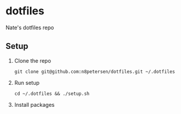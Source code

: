 # dotfiles
Nate's dotfiles repo

## Setup
1. Clone the repo
   ```
   git clone git@github.com:n8petersen/dotfiles.git ~/.dotfiles
   ```
3. Run setup
   ```
   cd ~/.dotfiles && ./setup.sh
   ```
   
5. Install packages
